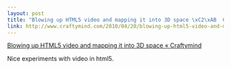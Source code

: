 ```yaml
--- 
layout: post
title: "Blowing up HTML5 video and mapping it into 3D space \xC2\xAB  Craftymind"
link: http://www.craftymind.com/2010/04/20/blowing-up-html5-video-and-mapping-it-into-3d-space/
---
```

<a href=
"http://www.craftymind.com/2010/04/20/blowing-up-html5-video-and-mapping-it-into-3d-space/">
Blowing up HTML5 video and mapping it into 3D space «
Craftymind</a><br>

<p>Nice experiments with video in html5.</p>
